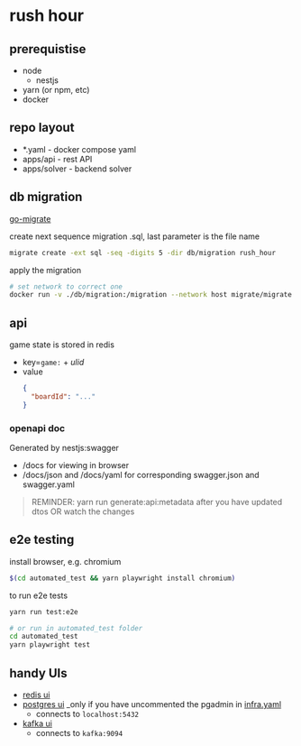 # rush hour

## prerequistise

- node
  - nestjs
- yarn (or npm, etc)
- docker

## repo layout

- *.yaml - docker compose yaml
- apps/api - rest API
- apps/solver - backend solver

## db migration

[go-migrate](https://github.com/golang-migrate/migrate)

create next sequence migration .sql, last parameter is the file name
```bash
migrate create -ext sql -seq -digits 5 -dir db/migration rush_hour
```

apply the migration
```bash
# set network to correct one
docker run -v ./db/migration:/migration --network host migrate/migrate -path=/migration/ -database postgres://127.0.0.1:5432/rush_hour\?user=rush\&password=hour\&sslmode=disable up
```

## api

game state is stored in redis
- key=`game:` + _ulid_
- value
  ```json
  {
    "boardId": "..."
  }
  ```

### openapi doc

Generated by nestjs:swagger
- /docs for viewing in browser
- /docs/json and /docs/yaml for corresponding swagger.json and swagger.yaml

> REMINDER: yarn run generate:api:metadata after you have updated dtos OR watch the changes

## e2e testing

install browser, e.g. chromium
```bash
$(cd automated_test && yarn playwright install chromium)
```

to run e2e tests
```bash
yarn run test:e2e

# or run in automated_test folder 
cd automated_test
yarn playwright test
```

## handy UIs

- [redis ui](http://localhost:9379)
- [postgres ui](http://localhost:9432) _only if you have uncommented the pgadmin in [infra.yaml](./infra.yaml)
  - connects to `localhost:5432`
- [kafka ui](http://localhost:9992)
  - connects to `kafka:9094`
